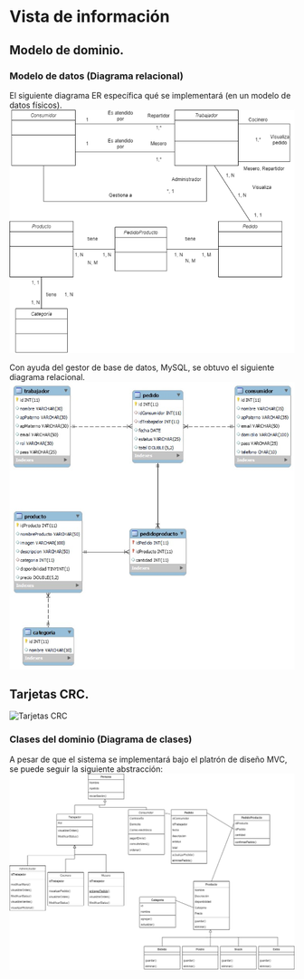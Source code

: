 # Vista de información

## Modelo de dominio.

### Modelo de datos (Diagrama relacional)
El siguiente diagrama ER específica qué se implementará (en un modelo de datos físicos).
![Modelo de datos](../img/ModelDominio.png)

Con ayuda del gestor de base de datos, MySQL, se obtuvo el siguiente diagrama relacional.
![Modelo de datos](../img/ModeloRelacional.jpg)

## Tarjetas CRC.
![Tarjetas CRC](../img/TarjetasCRC.png)

### Clases del dominio (Diagrama de clases)
A pesar de que el sistema se implementará bajo el platrón de diseño MVC, se puede seguir la siguiente abstracción: 
![Diagrama de clases](../img/DiagramaDeClase.png)
